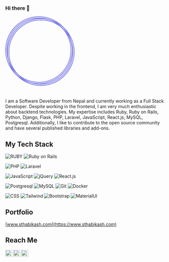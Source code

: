 ### Hi there 👋

<!--
**sthaB-kash/sthaB-kash** is a ✨ _special_ ✨ repository because its `README.md` (this file) appears on your GitHub profile.

Here are some ideas to get you started:

- 🔭 I’m currently working on ...
- 🌱 I’m currently learning ...
- 👯 I’m looking to collaborate on ...
- 🤔 I’m looking for help with ...
- 💬 Ask me about ...
- 📫 How to reach me: ...
- 😄 Pronouns: ...
- ⚡ Fun fact: ...
-->
 
 
 
 <p align="center"  style="width:200px; height:200px;  border-radius: 50%; border:6px double #7070e7;">
  <a href="https://sthaB-kash.github.io" alt="Bikash Shrestha" title="Bikash Shrestha">
   <kbd>
     <img src="https://media-exp1.licdn.com/dms/image/C5103AQEjee_js80gKQ/profile-displayphoto-shrink_200_200/0/1586667682216?e=1645660800&v=beta&t=8Lb5frMAJ28Oh7sCHJzR0IxZVTjdOHhGGLvJsP4cCU8" width="100%" 
         style="width:200px; height:200px;  border-radius: 50%; border:6px double #7070e7;"/> 
   </kbd>
   <!--width: 200px; height: 200px; max-width: 100%;border: 2px double red;-->
  </a>
</p>

<br/>

<p>I am a Software Developer from Nepal and currently working as a Full Stack Developer. Despite working in the frontend, I am very much enthusiastic about backtend technologies. My expertise includes Ruby, Ruby on Rails, Python, Django, Flask, PHP, Laravel, JavaScript, React.js, MySQL, Postgresql. Additionally, I like to contribute to the open source community and have several published libraries and add-ons.</p>

## My Tech Stack
![RUBY](https://img.shields.io/badge/Ruby-Ruby%20Programming-red?style=for-the-badge&logo=ruby)
![Ruby on Rails](https://img.shields.io/badge/ROR-Ruby%20on%20Rails-%232c3e50?style=for-the-badge&logo=ror)

![PHP](https://img.shields.io/badge/-PHP-%232c3e50?style=for-the-badge&logo=PHP)
![Laravel](https://img.shields.io/badge/-Laravel-%232c3e50?style=for-the-badge&logo=laravel)

<!--![Vue.js](https://img.shields.io/badge/-Vue.js-%232c3e50?style=for-the-badge&logo=vuedotjs)
![Node.js](https://img.shields.io/badge/-Node.js-%232c3e50?style=for-the-badge&logo=nodedotjs)
-->

![JavaScript](https://img.shields.io/badge/-JavaScript-%232c3e50?style=for-the-badge&logo=javascript)
![jQuery](https://img.shields.io/badge/-jQuery-%232c3e50?style=for-the-badge&logo=jQuery)
![React.js](https://img.shields.io/badge/-React.js-%232c3e50?style=for-the-badge&logo=react)

![Postgresql](https://img.shields.io/badge/-Postgresql-%232c3e50?style=for-the-badge&logo=postgesql)
![MySQL](https://img.shields.io/badge/-MySQL-%232c3e50?style=for-the-badge&logo=MySQL)
![Git](https://img.shields.io/badge/-Git-%232c3e50?style=for-the-badge&logo=git)
![Docker](https://img.shields.io/badge/-Docker-%232c3e50?style=for-the-badge&logo=docker)

<!--![Ant Design](https://img.shields.io/badge/-Antd-%232c3e50?style=for-the-badge&logo=ant-design)-->

![CSS](https://img.shields.io/badge/-CSS-%232c3e50?style=for-the-badge&logo=css3)
![Tailwind](https://img.shields.io/badge/-Tailwind-%232c3e50?style=for-the-badge&logo=tailwindcss)
![Bootstrap](https://img.shields.io/badge/-Bootstrap-%232c3e50?style=for-the-badge&logo=Bootstrap)
![MaterialUI](https://img.shields.io/badge/MUI-MaterialUI-%232cff?style=for-the-badge&logo=mui)

## Portfolio
[www.sthabikash.com](https://www.sthabikash.com)

## Reach Me
<a href="https://www.linkedin.com/in/bikash-shrestha-90922b183/">
  <img align="left" alt="LinkedIn" width="22px" src="https://cdn.jsdelivr.net/npm/simple-icons@v3/icons/linkedin.svg" />
</a>
<a href="mailto:shresthabikash2073@gmail.com">
  <img align="left" alt="Mail" width="22px" src="https://cdn.jsdelivr.net/npm/simple-icons@v3/icons/gmail.svg" />
</a>
<a href="https://www.facebook.com/bikash.shrestha.56211497/">
  <img align="left" alt="Facebook" width="22px" src="https://cdn.jsdelivr.net/npm/simple-icons@v3/icons/facebook.svg" />
</a>

